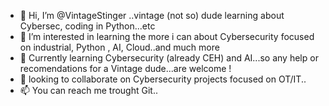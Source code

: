 - 👋 Hi, I’m @VintageStinger ..vintage (not so) dude learning about Cybersec, coding in Python...etc
- 👀 I’m interested in learning the more i can about Cybersecurity focused on industrial, Python , AI, Cloud..and much more
- 🌱 Currently learning Cybersecurity (already CEH)  and AI...so any help or recomendations for a Vintage dude...are welcome !
- 💞️ looking to collaborate on Cybersecurity projects focused on OT/IT..
- 📫 You can reach me trought Git..

<!---
VintageStinger/VintageStinger is a ✨ special ✨ repository because its `README.md` (this file) appears on your GitHub profile.
You can click the Preview link to take a look at your changes.
--->
